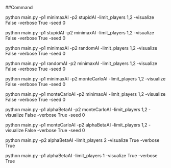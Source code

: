 
##Command

python main.py -p1 minimaxAI -p2 stupidAI -limit_players 1,2 -visualize False -verbose True -seed 0

python main.py -p1 stupidAI -p2 minimaxAI -limit_players 1,2 -visualize False -verbose True -seed 0

python main.py -p1 minimaxAI -p2 randomAI -limit_players 1,2 -visualize False -verbose True -seed 0

python main.py -p1 randomAI -p2 minimaxAI -limit_players 1,2 -visualize False -verbose True -seed 0

python main.py -p1 minimaxAI -p2 monteCarloAI -limit_players 1,2 -visualize False -verbose True -seed 0

python main.py -p1 monteCarloAI -p2 minimaxAI -limit_players 1,2 -visualize False -verbose True -seed 0

python main.py -p1 alphaBetaAI -p2 monteCarloAI -limit_players 1,2 -visualize False -verbose True -seed 0

python main.py -p1 monteCarloAI -p2 alphaBetaAI -limit_players 1,2 -visualize False -verbose True -seed 0

python main.py -p2 alphaBetaAI -limit_players 2 -visualize True -verbose True

python main.py -p1 alphaBetaAI -limit_players 1 -visualize True -verbose True
